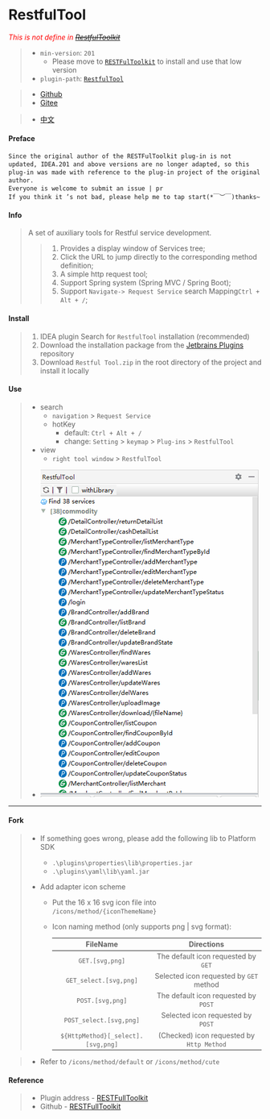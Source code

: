# RestfulTool

<em style="color: red">This is not define in [~~RestfulToolkit~~]()</u></em>

> - `min-version`: `201`
>   * Please move to [`RESTFulToolkit`](https://plugins.jetbrains.com/plugin/10292-restfultoolkit) to install and use that low version
> - `plugin-path`: [`RestfulTool`](https://plugins.jetbrains.com/plugin/14280-restfultool)

> + [Github](https://github.com/ZhangYuanSheng1217/RestfulTool)
> + [Gitee](https://gitee.com/zys981029/RestfulTool)

> - [中文](./README_zh.md)

#### Preface
    Since the original author of the RESTFulToolkit plug-in is not updated, IDEA.201 and above versions are no longer adapted, so this plug-in was made with reference to the plug-in project of the original author.
    Everyone is welcome to submit an issue | pr
    If you think it ’s not bad, please help me to tap start(*￣︶￣)thanks~

#### Info
> A set of auxiliary tools for Restful service development.
>> 1. Provides a display window of Services tree;
>> 2. Click the URL to jump directly to the corresponding method definition;
>> 3. A simple http request tool;
>> 4. Support Spring system (Spring MVC / Spring Boot);
>> 5. Support `Navigate-> Request Service` search Mapping` Ctrl + Alt + / `;

#### Install
> 1. IDEA plugin Search for `RestfulTool` installation (recommended)
> 2. Download the installation package from the [Jetbrains Plugins](https://plugins.jetbrains.com/plugin/14280-restfultool/versions) repository
> 3. Download `Restful Tool.zip` in the root directory of the project and install it locally

#### Use
> * search
>   - `navigation` > `Request Service`
>   - hotKey
>       - default: `Ctrl + Alt + /`
>       - change: `Setting` > `keymap` > `Plug-ins` > `RestfulTool`
> * view
>   - `right tool window` > `RestfulTool`
> - ![gif](resources/tips/images/tip.gif)

****
#### Fork
> - If something goes wrong, please add the following lib to Platform SDK
>   - `.\plugins\properties\lib\properties.jar`
>   - `.\plugins\yaml\lib\yaml.jar`
>
>
> - Add adapter icon scheme
>   - Put the 16 x 16 svg icon file into `/icons/method/{iconThemeName}`
>   - Icon naming method (only supports png | svg format):<br/>
>
>       | FileName | Directions |
>       | :---: | :---: |
>       | `GET.[svg,png]`                    | The default icon requested by `GET`       |
>       | `GET_select.[svg,png]`             | Selected icon requested by `GET` method   |
>       | `POST.[svg,png]`                   | The default icon requested by `POST`      |
>       | `POST_select.[svg,png]`            | Selected icon requested by `POST`         |
>       | `${HttpMethod}[_select].[svg,png]` | (Checked) icon requested by `Http Method` |

>   - Refer to `/icons/method/default` or `/icons/method/cute`

#### Reference
> + Plugin address - [RESTFullToolkit](https://plugins.jetbrains.com/plugin/10292-restfultoolkit/)
> + Github - [RESTFullToolkit](https://github.com/mrmanzhaow/RestfulToolkit)
